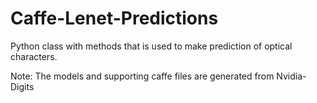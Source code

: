# Caffe-Lenet-Predictions

Python class with methods that is used to make prediction of optical characters.

Note: The models and supporting caffe files are generated from Nvidia-Digits
